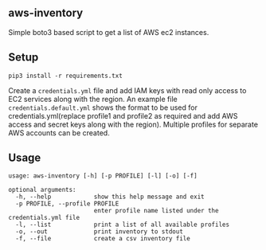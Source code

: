 ## aws-inventory
Simple boto3 based script to get a list of AWS ec2 instances.

## Setup
    pip3 install -r requirements.txt

Create a `credentials.yml` file and add IAM keys with read only access to EC2 services along with the region. An example file `credentials.default.yml` shows the format to be used for credentials.yml(replace profile1 and profile2 as required and add AWS access and secret keys along with the region). Multiple profiles for separate AWS accounts can be created.

## Usage
	usage: aws-inventory [-h] [-p PROFILE] [-l] [-o] [-f]

	optional arguments:
	  -h, --help            show this help message and exit
	  -p PROFILE, --profile PROFILE
	                        enter profile name listed under the credentials.yml	file
	  -l, --list            print a list of all available profiles
	  -o, --out             print inventory to stdout
	  -f, --file            create a csv inventory file

